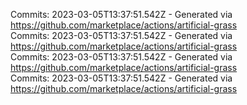 Commits: 2023-03-05T13:37:51.542Z - Generated via https://github.com/marketplace/actions/artificial-grass
<br>
Commits: 2023-03-05T13:37:51.542Z - Generated via https://github.com/marketplace/actions/artificial-grass
<br>
Commits: 2023-03-05T13:37:51.542Z - Generated via https://github.com/marketplace/actions/artificial-grass
<br>
Commits: 2023-03-05T13:37:51.542Z - Generated via https://github.com/marketplace/actions/artificial-grass
<br>
